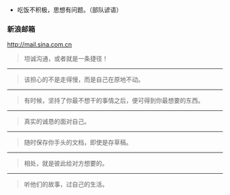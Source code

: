 ###
- 吃饭不积极，思想有问题。（部队谚语）
### 新浪邮箱
http://mail.sina.com.cn
>坦诚沟通，或者就是一条捷径！
---
>该担心的不是走得慢，而是自己在原地不动。
---
>有时候，坚持了你最不想干的事情之后，便可得到你最想要的东西。
---
>真实的诚恳的面对自己。
---
>随时保存你手头的文档，即使是存草稿。
---
>相处，就是彼此给对方想要的。
---
>听他们的故事，过自己的生活。